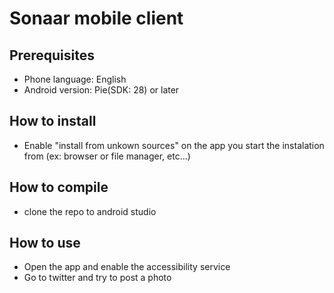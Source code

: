 # Sonaar mobile client

## Prerequisites 

- Phone language: English
- Android version: Pie(SDK: 28) or later

## How to install

- Enable "install from unkown sources" on the app you start the instalation from (ex: browser or file manager, etc...)

## How to compile

- clone the repo to android studio

## How to use

- Open the app and enable the accessibility service
- Go to twitter and try to post a photo
